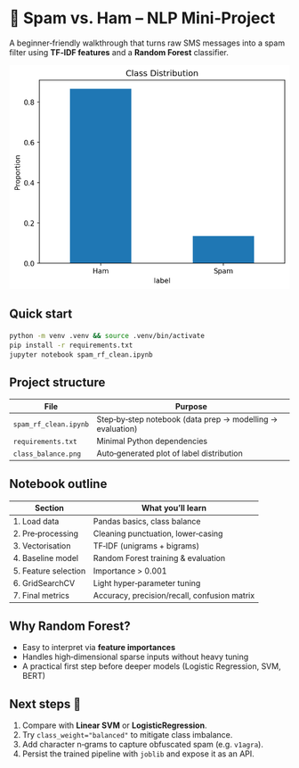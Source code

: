 # 📧 Spam vs. Ham – NLP Mini‑Project

A beginner‑friendly walkthrough that turns raw SMS messages into a spam filter using
**TF‑IDF features** and a **Random Forest** classifier.

![Class Balance](class_balance.png)

## Quick start

```bash
python -m venv .venv && source .venv/bin/activate
pip install -r requirements.txt
jupyter notebook spam_rf_clean.ipynb
```

## Project structure

| File | Purpose |
|------|---------|
| `spam_rf_clean.ipynb` | Step‑by‑step notebook (data prep → modelling → evaluation) |
| `requirements.txt`             | Minimal Python dependencies |
| `class_balance.png`            | Auto‑generated plot of label distribution |

## Notebook outline

| Section | What you’ll learn |
|---------|-------------------|
| 1. Load data | Pandas basics, class balance |
| 2. Pre‑processing | Cleaning punctuation, lower‑casing |
| 3. Vectorisation | TF‑IDF (unigrams + bigrams) |
| 4. Baseline model | Random Forest training & evaluation |
| 5. Feature selection | Importance > 0.001  |
| 6. GridSearchCV | Light hyper‑parameter tuning |
| 7. Final metrics | Accuracy, precision/recall, confusion matrix |

## Why Random Forest?

* Easy to interpret via **feature importances**  
* Handles high‑dimensional sparse inputs without heavy tuning  
* A practical first step before deeper models (Logistic Regression, SVM, BERT)

## Next steps 🚀

1. Compare with **Linear SVM** or **LogisticRegression**.  
2. Try `class_weight="balanced"` to mitigate class imbalance.  
3. Add character n‑grams to capture obfuscated spam (e.g. `v1agra`).  
4. Persist the trained pipeline with `joblib` and expose it as an API.  
